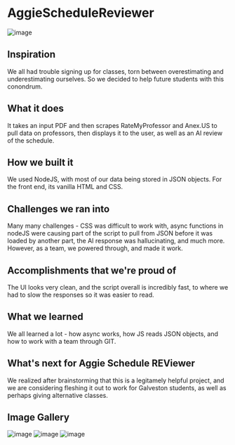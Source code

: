 # AggieScheduleReviewer

![image](https://d112y698adiu2z.cloudfront.net/photos/production/software_photos/003/053/347/datas/small.png)

## Inspiration
We all had trouble signing up for classes, torn between overestimating and underestimating ourselves. So we decided to help future students with this conondrum.
## What it does
It takes an input PDF and then scrapes RateMyProfessor and Anex.US to pull data on professors, then displays it to the user, as well as an AI review of the schedule.
## How we built it
We used NodeJS, with most of our data being stored in JSON objects. For the front end, its vanilla HTML and CSS.
## Challenges we ran into
Many many challenges - CSS was difficult to work with, async functions in nodeJS were causing part of the script to pull from JSON before it was loaded by another part, the AI response was hallucinating, and much more. However, as a team, we powered through, and made it work.
## Accomplishments that we're proud of
The UI looks very clean, and the script overall is incredibly fast, to where we had to slow the responses so it was easier to read.
## What we learned
We all learned a lot - how async works, how JS reads JSON objects, and how to work with a team through GIT.
## What's next for Aggie Schedule REViewer
We realized after brainstorming that this is a legitamely helpful project, and we are considering fleshing it out to work for Galveston students, as well as perhaps giving alternative classes.

## Image Gallery

![image]([https://d112y698adiu2z.cloudfront.net/photos/production/software_photos/003/053/347/datas/small.png](https://d112y698adiu2z.cloudfront.net/photos/production/software_photos/003/053/025/datas/gallery.jpg))
![image]([https://d112y698adiu2z.cloudfront.net/photos/production/software_photos/003/053/347/datas/small.png](https://d112y698adiu2z.cloudfront.net/photos/production/software_photos/003/053/027/datas/gallery.jpg))
![image]([https://d112y698adiu2z.cloudfront.net/photos/production/software_photos/003/053/347/datas/small.png](https://d112y698adiu2z.cloudfront.net/photos/production/software_photos/003/053/135/datas/gallery.jpg))
